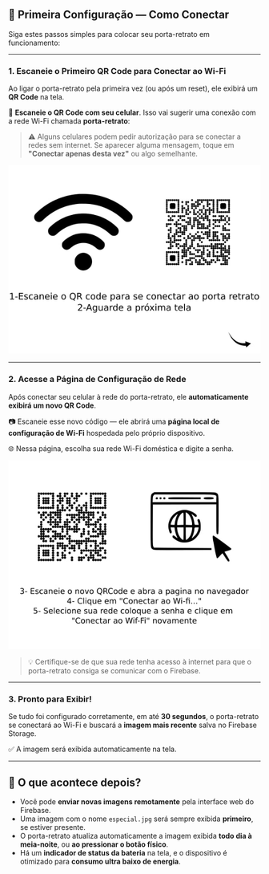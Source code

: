 
## 🔧 Primeira Configuração — Como Conectar

Siga estes passos simples para colocar seu porta-retrato em funcionamento:

---

### 1. Escaneie o Primeiro QR Code para Conectar ao Wi-Fi

Ao ligar o porta-retrato pela primeira vez (ou após um reset), ele exibirá um **QR Code** na tela.

📱 **Escaneie o QR Code com seu celular**. Isso vai sugerir uma conexão com a rede Wi-Fi chamada **porta-retrato**:


> ⚠️ Alguns celulares podem pedir autorização para se conectar a redes sem internet. Se aparecer alguma mensagem, toque em **"Conectar apenas desta vez"** ou algo semelhante.

![QR Code Inicial](images/wifi.jpg)

---

### 2. Acesse a Página de Configuração de Rede

Após conectar seu celular à rede do porta-retrato, ele **automaticamente exibirá um novo QR Code**.

📷 Escaneie esse novo código — ele abrirá uma **página local de configuração de Wi-Fi** hospedada pelo próprio dispositivo.

🌐 Nessa página, escolha sua rede Wi-Fi doméstica e digite a senha.

![QR Code de Configuração](images/page.jpg)

> 💡 Certifique-se de que sua rede tenha acesso à internet para que o porta-retrato consiga se comunicar com o Firebase.

---

### 3. Pronto para Exibir!

Se tudo foi configurado corretamente, em até **30 segundos**, o porta-retrato se conectará ao Wi-Fi e buscará a **imagem mais recente** salva no Firebase Storage.

✅ A imagem será exibida automaticamente na tela.

---

## 🚀 O que acontece depois?

- Você pode **enviar novas imagens remotamente** pela interface web do Firebase.
- Uma imagem com o nome `especial.jpg` será sempre exibida **primeiro**, se estiver presente.
- O porta-retrato atualiza automaticamente a imagem exibida **todo dia à meia-noite**, ou **ao pressionar o botão físico**.
- Há um **indicador de status da bateria** na tela, e o dispositivo é otimizado para **consumo ultra baixo de energia**.
